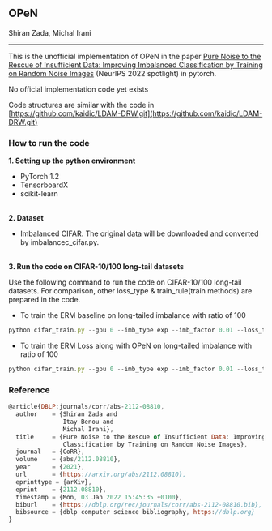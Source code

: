 ## OPeN

Shiran Zada, Michal Irani

------

This is the unofficial implementation of OPeN in the paper [Pure Noise to the Rescue of Insufficient Data: Improving Imbalanced Classification by Training on Random Noise Images](https://arxiv.org/pdf/2112.08810.pdf) (NeurIPS 2022 spotlight) in pytorch.

No official implementation code yet exists

Code structures are similar with the code in [https://github.com/kaidic/LDAM-DRW.git](https://github.com/kaidic/LDAM-DRW.git)


### How to run the code

**1. Setting up the python environment**

- PyTorch 1.2
- TensorboardX
- scikit-learn

\
**2. Dataset**

- Imbalanced CIFAR. The original data will be downloaded and converted by imbalancec_cifar.py.

\
**3. Run the code on CIFAR-10/100 long-tail datasets**

Use the following command to run the code on CIFAR-10/100 long-tail datasets.
For comparison, other loss_type & train_rule(train methods) are prepared in the code. 

- To train the ERM baseline on long-tailed imbalance with ratio of 100

```javascript
python cifar_train.py --gpu 0 --imb_type exp --imb_factor 0.01 --loss_type CE --train_rule None --arch wide_resnet28_10
```

- To train the ERM Loss along with OPeN on long-tailed imbalance with ratio of 100
```javascript
python cifar_train.py --gpu 0 --imb_type exp --imb_factor 0.01 --loss_type CE --train_rule OPeN --arch wide_resnet28_10
```

### Reference

```javascript
@article{DBLP:journals/corr/abs-2112-08810,
  author    = {Shiran Zada and
               Itay Benou and
               Michal Irani},
  title     = {Pure Noise to the Rescue of Insufficient Data: Improving Imbalanced
               Classification by Training on Random Noise Images},
  journal   = {CoRR},
  volume    = {abs/2112.08810},
  year      = {2021},
  url       = {https://arxiv.org/abs/2112.08810},
  eprinttype = {arXiv},
  eprint    = {2112.08810},
  timestamp = {Mon, 03 Jan 2022 15:45:35 +0100},
  biburl    = {https://dblp.org/rec/journals/corr/abs-2112-08810.bib},
  bibsource = {dblp computer science bibliography, https://dblp.org}
}
```
